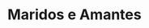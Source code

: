 ---
ref: sol-030-0199
title: "Maridos e Amantes"
author_name: ["A. Pedro"]
publisher: ["Livros do Brasil"]
year: "y1985"
origin: ["Portugal"]
formats: ["book, book-cover"]
disciplines: ["graphic-design"]
tags:
layout: artifact
status: ["scan"]
published: false
int_published: false
image_count:
date_added: 2023-06-16
batch:
---